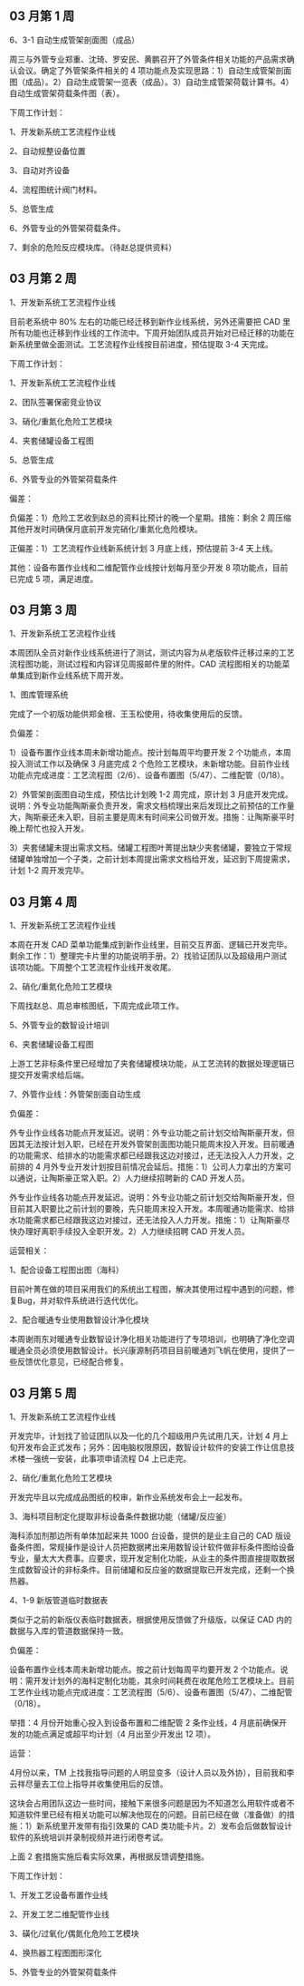 ## 03 月第 1 周

6、3-1 自动生成管架剖面图（成品）

周三与外管专业郑重、沈琦、罗安民、黄鹏召开了外管条件相关功能的产品需求确认会议。确定了外管架条件相关的 4 项功能点及实现思路：1）自动生成管架剖面图（成品）。2）自动生成管架一览表（成品）。3）自动生成管架荷载计算书。4）自动生成管架荷载条件图（表）。

下周工作计划：

1、开发新系统工艺流程作业线

2、自动规整设备位置

3、自动对齐设备

4、流程图统计阀门材料。

5、总管生成

6、外管专业的外管架荷载条件。

7、剩余的危险反应模块库。（待赵总提供资料）

## 03 月第 2 周

1、开发新系统工艺流程作业线

目前老系统中 80% 左右的功能已经迁移到新作业线系统，另外还需要把 CAD 里所有功能也迁移到作业线的工作流中。下周开始团队成员开始对已经迁移的功能在新系统里做全面测试。工艺流程作业线按目前进度，预估提取 3-4 天完成。

下周工作计划：

1、开发新系统工艺流程作业线

2、团队签署保密竞业协议

3、硝化/重氮化危险工艺模块

4、夹套储罐设备工程图

5、总管生成

6、外管专业的外管架荷载条件

偏差：

负偏差：1）危险工艺收到赵总的资料比预计的晚一个星期。措施：剩余 2 周压缩其他开发时间确保月底前开发完硝化/重氮化危险模块。

正偏差：1）工艺流程作业线新系统计划 3 月底上线，预估提前 3-4 天上线。

其他：设备布置作业线和二维配管作业线按计划每月至少开发 8 项功能点，目前已完成 5 项，满足进度。

## 03 月第 3 周

1、开发新系统工艺流程作业线

本周团队全员对新作业线系统进行了测试，测试内容为从老版软件迁移过来的工艺流程图功能，测试过程和内容详见周报邮件里的附件。CAD 流程图相关的功能菜单集成到新作业线系统下周开发。

1、图库管理系统

完成了一个初版功能供郑金根、王玉松使用，待收集使用后的反馈。

负偏差：

1）设备布置作业线本周未新增功能点。按计划每周平均要开发 2 个功能点，本周投入测试工作以及确保 3 月底完成 2 个危险工艺模块，未新增功能。目前作业线功能点完成进度：工艺流程图（2/6）、设备布置图（5/47）、二维配管（0/18）。

2）外管架剖面图自动生成，预估比计划晚 1-2 周完成，原计划 3 月底开发完成。说明：外专业功能陶斯豪负责开发，需求文档梳理出来后发现比之前预估的工作量大，陶斯豪还未入职，目前主要是周末有时间来公司做开发。措施：让陶斯豪平时晚上帮忙也投入开发。

3）夹套储罐未提出需求文档。储罐工程图叶菁提出缺少夹套储罐，要独立于常规储罐单独增加一个子类，之前计划本周提出需求文档给开发，延迟到下周提需求，计划 1-2 周开发完毕。

## 03 月第 4 周

1、开发新系统工艺流程作业线

本周在开发 CAD 菜单功能集成到新作业线里，目前交互界面、逻辑已开发完毕。剩余工作：1）整理完卡片里的功能说明手册。2）找验证团队以及超级用户测试该项功能。下周整个工艺流程作业线开发收尾。

2、硝化/重氮化危险工艺模块

下周找赵总、周总审核图纸，下周完成此项工作。

5、外管专业的数智设计培训

6、夹套储罐设备工程图

上游工艺非标条件里已经增加了夹套储罐模块功能，从工艺流转的数据处理逻辑已提交开发需求给后端。

7、外管作业线：外管架剖面自动生成

负偏差：

外专业作业线各功能点开发延迟。说明：外专业功能之前计划交给陶斯豪开发，但因其无法按计划入职，已经在开发外管架剖面图功能只能周末投入开发。目前暖通的功能需求、给排水的功能需求都已经跟我这边对接过，还无法投入人力开发，之前排的 4 月外专业开发计划按目前情况会延后。措施：1）公司人力拿出的方案可以通说，让陶斯豪正常入职。2）人力继续招聘新的 CAD 开发人员。

外专业作业线各功能点开发延迟。说明：外专业功能之前计划交给陶斯豪开发，但目前其入职要比之前计划的要晚，先只能周末投入开发。本周暖通功能需求、给排水功能需求都已经跟我这边对接过，还无法投入人力开发。措施：1）让陶斯豪尽快办理好离职手续投入全职开发。2）人力继续招聘 CAD 开发人员。

运营相关：

1、配合设备工程图出图（海科）

目前叶菁在做的项目采用我们的系统出工程图，解决其使用过程中遇到的问题，修复Bug，并对软件系统进行迭代优化。

2、配合暖通专业使用数智设计净化模块

本周谢雨东对暖通专业数智设计净化相关功能进行了专项培训，也明确了净化空调暖通全员必须使用数智设计。长兴康源制药项目目前暖通刘飞帆在使用，提供了一些反馈优化意见，已经配合修复。

## 03 月第 5 周

1、开发新系统工艺流程作业线

开发完毕，计划找了验证团队以及一化的几个超级用户先试用几天，计划 4 月上旬开发布会正式发布；另外：因电脑权限原因，数智设计软件的安装工作让信息技术楼一强统一安装，此事项申请流程 D4 上已走完。

2、硝化/重氮化危险工艺模块

开发完毕且以完成成品图纸的校审，新作业系统发布会上一起发布。

3、海科项目制定化提取非标设备条件数据功能（储罐/反应釜）

海科添加剂那边所有单体加起来共 1000 台设备，提供的是业主自己的 CAD 版设备条件图，常规操作是设计人员把数据拷出来用数智设计软件做非标条件图给设备专业，量太大大费事。应要求，现开发定制化功能，从业主的条件图直接提取数据生成数智设计的非标条件。目前储罐和反应釜的数据提取已开发完成，还剩一个换热器。

4、1-9 新版管道临时数据表

类似于之前的新版仪表临时数据表，根据使用反馈做了升级版，以保证 CAD 内的数据与入库的管道数据保持一致。

负偏差：

设备布置作业线本周未新增功能点。按之前计划每周平均要开发 2 个功能点。说明：需开发计划外的海科定制化功能，其余时间耗费在收尾危险工艺模块上。目前工艺作业线功能点完成进度：工艺流程图（5/6）、设备布置图（5/47）、二维配管（0/18）。

举措：4 月份开始重心投入到设备布置和二维配管 2 条作业线，4 月底前确保开发的功能点满足或超平均计划（4 月出至少开发出 12 项）。

运营：

4月份以来，TM 上找我指导问题的人明显变多（设计人员以及外协），目前我和李云祥尽量去工位上指导并收集使用后的反馈。

这块会占用团队这边一些时间，接触下来很多问题是因为不知道怎么用软件或者不知道软件里已经有相关功能可以解决他现在的问题。目前已经在做（准备做）的措施：1）新系统里开发带有指引效果的 CAD 类功能卡片。2）发布会后做数智设计软件的系统培训并录制视频并进行闭卷考试。

上面 2 套措施实施后看实际效果，再根据反馈调整措施。

下周工作计划：

1、开发工艺设备布置作业线

2、开发工艺二维配管作业线

3、磺化/过氧化/偶氮化危险工艺模块

4、换热器工程图图形深化

5、外管专业的外管架荷载条件
